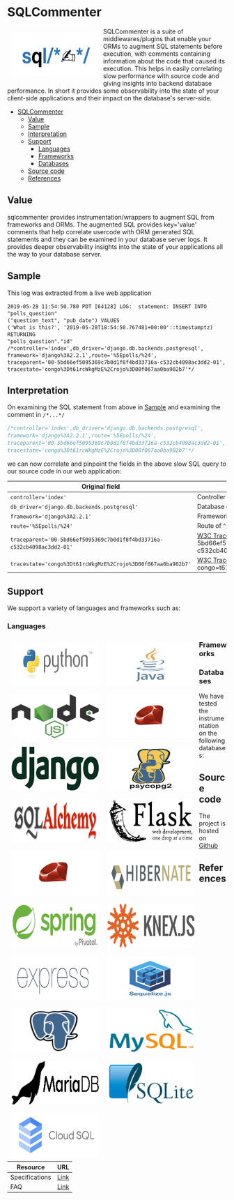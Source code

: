 # SQLCommenter

 ![](images/sqlcommenter_logo.png)

 SQLCommenter is a suite of middlewares/plugins that enable your ORMs to augment SQL statements before execution, with comments containing
 information about the code that caused its execution. This helps in easily correlating slow performance with source code and giving insights into backend database performance. In short it provides some observability into the state of your client-side applications and their impact on the database's server-side.

 - [SQLCommenter](#sqlcommenter)
   - [Value](#value)
   - [Sample](#sample)
   - [Interpretation](#interpretation)
   - [Support](#support)
     - [Languages](#languages)
     - [Frameworks](#frameworks)
     - [Databases](#databases)
   - [Source code](#source-code)
   - [References](#references)

 ## Value
 sqlcommenter provides instrumentation/wrappers to augment SQL from frameworks and ORMs. The augmented SQL provides key='value' comments
 that help correlate usercode with ORM generated SQL statements and they can be examined in your database server logs. It provides deeper
 observability insights into the state of your applications all the way to your database server.

 ## Sample

 This log was extracted from a live web application

 ```shell
 2019-05-28 11:54:50.780 PDT [64128] LOG:  statement: INSERT INTO "polls_question"
 ("question_text", "pub_date") VALUES
 ('What is this?', '2019-05-28T18:54:50.767481+00:00'::timestamptz) RETURNING
 "polls_question"."id" /*controller='index',db_driver='django.db.backends.postgresql',
 framework='django%3A2.2.1',route='%5Epolls/%24',
 traceparent='00-5bd66ef5095369c7b0d1f8f4bd33716a-c532cb4098ac3dd2-01',
 tracestate='congo%3Dt61rcWkgMzE%2Crojo%3D00f067aa0ba902b7'*/
 ```

 ## Interpretation

 On examining the SQL statement from above in [Sample](#sample) and examining the comment in `/*...*/`
 ```sql
 /*controller='index',db_driver='django.db.backends.postgresql',
 framework='django%3A2.2.1',route='%5Epolls/%24',
 traceparent='00-5bd66ef5095369c7b0d1f8f4bd33716a-c532cb4098ac3dd2-01',
 tracestate='congo%3Dt61rcWkgMzE%2Crojo%3D00f067aa0ba902b7'*/
 ```

 we can now correlate and pinpoint the fields in the above slow SQL query to our source code in our web application:

 Original field|Interpretation
 ---|----
 `controller='index'`|Controller name `^/polls/$`
 `db_driver='django.db.backends.postgresql'`|Database driver `django.db.backends.postgresql`
 `framework='django%3A2.2.1'`|Framework version of `django 2.2.1`
 `route='%5Epolls/%24'`|Route of `^/polls/$`
 `traceparent='00-5bd66ef5095369c7b0d1f8f4bd33716a-c532cb4098ac3dd2-01'`|[W3C TraceContext.Traceparent](https://www.w3.org/TR/trace-context/#traceparent-field) of '00-5bd66ef5095369c7b0d1f8f4bd33716a-c532cb4098ac3dd2-01'
 `tracestate='congo%3Dt61rcWkgMzE%2Crojo%3D00f067aa0ba902b7'`|[W3C TraceContext.Tracestate](https://www.w3.org/TR/trace-context/#tracestate-field) with entries congo=t61rcWkgMzE,rojo=00f067aa0ba902b7

 ## Support
 We support a variety of languages and frameworks such as:

 ### Languages
 [![](images/python-logo.png)](python/)
 [![](images/java-logo.png)](java/)
 [![](images/nodejs-logo.png)](node-js/)
 [![](images/ruby-logo.png)](ruby/)


 ### Frameworks
 [![](images/django-logo.png)](python/django)
 [![](images/psycopg2-logo.png)](python/psycopg2)
 [![](images/sqlalchemy-logo.png)](python/SQLAlchemy)
 [![](images/flask-logo.png)](python/flask)
 [![](images/ruby-logo.png)](ruby)
 [![](images/hibernate-logo.png)](java/hibernate)
 [![](images/spring-logo.png)](java/spring)
 [![](images/knex-logo.png)](node-js/knex)
 [![](images/express_js-logo.png)](node-js/express)
 [![](images/sequelize-logo.png)](node-js/sequelize)

 <style>
     img {
         float: left;
         margin: 2%;
         width: 200px;
         height:100px;
     }

     img[src*='sequelize-logo.png']
     {
         float:none;
     }

 </style>

 ### Databases

 We have tested the instrumentation on the following databases:

 [![](images/postgresql-logo.png)](databases/postgresql)

 [![](images/mysql-logo.png)](databases/mysql)

 [![](images/mariadb-logo.png)](databases/mariadb)

 [![](images/sqlite-logo.png)](https://sqlite.org/cli.html)

 [![](images/cloud-sql-card.png)](https://cloud.google.com/sql/)


 <style>

     img[src*='/cloud-sql-card.png'], img[src*='/ruby-logo.png'], img[src*='/sqlcommenter_logo.png']
     {
         float:none;
     }

 </style>

 ## Source code
 The project is hosted on [Github](https://github.com/open-telemetry/opentelemetry-sqlcommenter)

 ## References

 Resource|URL
 ---|---
 Specifications|[Link](specifications/)
 FAQ|[Link](faq/)
 